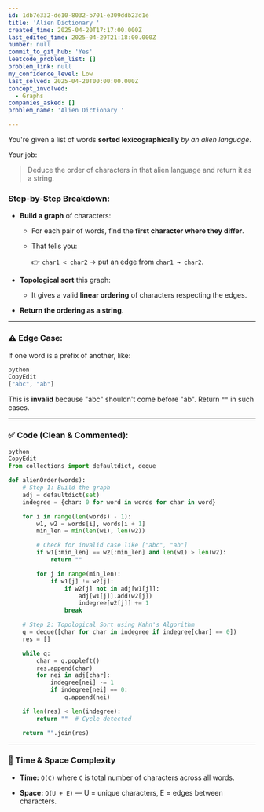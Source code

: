 ```yaml
---
id: 1db7e332-de10-8032-b701-e309ddb23d1e
title: 'Alien Dictionary '
created_time: 2025-04-20T17:17:00.000Z
last_edited_time: 2025-04-29T21:18:00.000Z
number: null
commit_to_git_hub: 'Yes'
leetcode_problem_list: []
problem_link: null
my_confidence_level: Low
last_solved: 2025-04-20T00:00:00.000Z
concept_involved:
  - Graphs
companies_asked: []
problem_name: 'Alien Dictionary '

---
```


You're given a list of words **sorted lexicographically** *by an alien language*.

Your job:

> Deduce the order of characters in that alien language and return it as a string.

### Step-by-Step Breakdown:

*   **Build a graph** of characters:

    *   For each pair of words, find the **first character where they differ**.

    *   That tells you:

        👉 `char1 < char2` → put an edge from `char1 → char2`.

*   **Topological sort** this graph:

    *   It gives a valid **linear ordering** of characters respecting the edges.

*   **Return the ordering as a string**.

***

### ⚠️ Edge Case:

If one word is a prefix of another, like:

```python
python
CopyEdit
["abc", "ab"]


```

This is **invalid** because "abc" shouldn't come before "ab". Return `""` in such cases.

***

### ✅ Code (Clean & Commented):

```python
python
CopyEdit
from collections import defaultdict, deque

def alienOrder(words):
    # Step 1: Build the graph
    adj = defaultdict(set)
    indegree = {char: 0 for word in words for char in word}

    for i in range(len(words) - 1):
        w1, w2 = words[i], words[i + 1]
        min_len = min(len(w1), len(w2))

        # Check for invalid case like ["abc", "ab"]
        if w1[:min_len] == w2[:min_len] and len(w1) > len(w2):
            return ""

        for j in range(min_len):
            if w1[j] != w2[j]:
                if w2[j] not in adj[w1[j]]:
                    adj[w1[j]].add(w2[j])
                    indegree[w2[j]] += 1
                break

    # Step 2: Topological Sort using Kahn's Algorithm
    q = deque([char for char in indegree if indegree[char] == 0])
    res = []

    while q:
        char = q.popleft()
        res.append(char)
        for nei in adj[char]:
            indegree[nei] -= 1
            if indegree[nei] == 0:
                q.append(nei)

    if len(res) < len(indegree):
        return ""  # Cycle detected

    return "".join(res)


```

***

### 🧠 Time & Space Complexity

*   **Time:** `O(C)` where `C` is total number of characters across all words.

*   **Space:** `O(U + E)` — U = unique characters, E = edges between characters.
